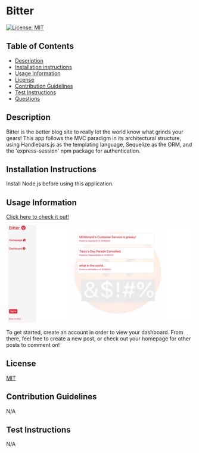 # Bitter

[![License: MIT](https://img.shields.io/badge/License-MIT-yellow.svg)](https://opensource.org/licenses/MIT)

## Table of Contents
* [Description](#description)
* [Installation instructions](#installation-instructions)
* [Usage Information](#usage-information)
* [License](#license)
* [Contribution Guidelines](#contribution-guidelines)
* [Test Instructions](#test-instructions)
* [Questions](#questions)

## Description
Bitter is the better blog site to really let the world know what grinds your gears! This app follows the MVC paradigm in its architectural structure, using Handlebars.js as the templating language, Sequelize as the ORM, and the 'express-session' npm package for authentication. 

## Installation Instructions
Install Node.js before using this application.

## Usage Information
[Click here to check it out!](https://the-bitter-blog.herokuapp.com/)

![Bitter Screenshot](./public/assets/images/bitter-blog-screenshot.png)

To get started, create an account in order to view your dashboard. From there, feel free to create a new post, or check out your homepage for other posts to comment on!

## License
[MIT](https://opensource.org/licenses/MIT)

## Contribution Guidelines
N/A

## Test Instructions
N/A
